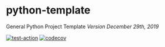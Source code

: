 # python-template
General Python Project Template
*Version December 29th, 2019*

[![test-action](https://github.com/JimFawkes/python-template/workflows/run-tests/badge.svg)](https://github.com/JimFawkes/python-template/actions)
[![codecov](https://codecov.io/gh/JimFawkes/python_template/branch/master/graph/badge.svg?token=<TOKEN>)](https://codecov.io/gh/JimFawkes/python-template)

